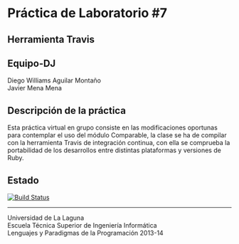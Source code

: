 Práctica de Laboratorio #7 
==========================

Herramienta Travis 
------------------

Equipo-DJ 
---------
Diego Williams Aguilar Montaño   
Javier Mena Mena

Descripción de la práctica
--------------------------
Esta práctica virtual en grupo consiste en las modificaciones oportunas para contemplar el uso del módulo Comparable, la clase se ha de compilar con la herramienta Travis de integración continua, con ella se comprueba la portabilidad de los desarrollos entre distintas plataformas y versiones de Ruby.


Estado
------
[![Build Status](https://travis-ci.org/alu0100454741/Equipo-DJ-prct07.png?branch=master)](https://travis-ci.org/alu0100454741/Equipo-DJ-prct07)

---

Universidad de La Laguna  
Escuela Técnica Superior de Ingeniería Informática  
Lenguajes y Paradigmas de la Programación 2013-14
